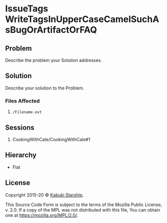 # IssueTags WriteTagsInUpperCaseCamelSuchAsBugOrArtifactOrFAQ

## Problem

Describe the problem your Solution addresses.

## Solution

Describe your solution to the Problem.

### Files Affected

1. `/Filename.ext`

## Sessions

1. CookingWithCale/CookingWithCale#1

## Hierarchy

* Flat

## License

Copyright 2015-20 © [Kabuki Starship](https://kabukistarship.com).

This Source Code Form is subject to the terms of the Mozilla Public License, v. 2.0. If a copy of the MPL was not distributed with this file, You can obtain one at <https://mozilla.org/MPL/2.0/>.
